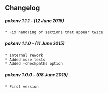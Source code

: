 ## Changelog
 
##### pokenv 1.1.1 - (12 June 2015)

    * Fix handling of sections that appear twice

##### pokenv 1.1.0 - (11 June 2015)

    * Internal rework
    * Added more tests 
    * Added -checkpaths option

##### pokenv 1.0.0 - (08 June 2015)

    * First version
